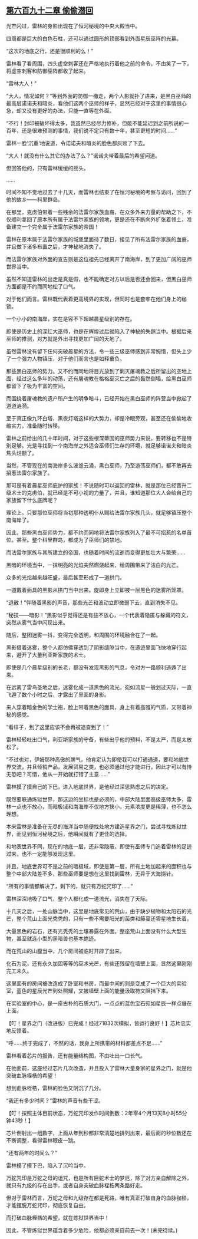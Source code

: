 ## [第六百九十二章 偷偷潜回](https://www.xxbiquge.com/11_11222/8989588.html)


  光芒闪过，雷林的身影出现在了恒河秘境的中央大殿当中。

  四周都是巨大的白色石柱，还可以通过圆形的顶部看到外面星辰巫阵的光幕。

  “这次的地底之行，还是很顺利的么！”

  雷林看了看周围，四头虚空刺客还在严格地执行着他之前的命令，不由笑了一下，将虚空刺客和防御巫阵都收了起来。

  “雷林大人！”

  “大人，情况如何？”等到外面的防御一撤走，两个人影就扑了进来，是黑白巫师的最高层诺诺夫和暗炎，看他们这两个巫师的样子，显然已经对于这里的事情很心急，却又没有更好的办法，只能一直等在外面。

  “不行！封印被破坏得太多，我虽然已经尽力修补，但能不能延迟到之前所说的一百年，还是很难预测的事情，我们说不定只有数十年，甚至更短的时间……”

  雷林一脸‘沉重’地说道，令诺诺夫和暗炎的脸色都灰败了下去。

  “大人！就没有什么其它的办法了么？”诺诺夫带着最后的希望问道。

  但回答他的，只有雷林缓缓的摇头。

  ……

  时间不知不觉地过去了十几天，而雷林也结束了在恒河秘境的考察与访问，回到了他的故乡——科里群岛。

  在那里，克虏伯带着一些残余的法雷尔家族血裔，在众多外来力量的帮助之下，不仅顺利拿回了原本所有属于法雷尔家族的领地，更是还在不断向外扩张着领土，准备建立一个完全属于法雷尔家族的帝国！

  雷林在原本属于法雷尔家族的城堡里面待了数日，接见了所有法雷尔家族的血裔，并且做下诸多布置之后，才神秘地消失了。

  而法雷尔家族对外面的宣告则是这位祖先已经离开了南海岸，到了更加广阔的巫师世界当中。

  虽然不知道雷林的出走是真是假，也不能确定对方以后是否还会回来，但黑白巫师方面都是不约而同地松了口气。

  对于他们而言。雷林既代表着更高境界的实现，但同时也是套牢在他们身上的枷锁。

  一个小小的南海岸，实在是容不下超越晨星级别的存在。

  即使是历史上的深红大巫师，也是在辉煌过后就陷入了神秘的失踪当中。根据后来巫师的推测，对方就是外出寻找更加广阔的天地了。

  虽然雷林没有留下任何突破晨星的方法，令一些三级巫师感到非常惋惜，但头上少了一个强力人物镇压，对于他们而言也是如释重负。

  那些黑白巫师的势力。又不约而同地将目光放到了剿灭屠魂教之后所留出的空地上面，经过这么多年的动荡，还有屠魂教在格格巫灭亡之后的轰然倒塌，给黑白巫师都留下了极为丰富的空间。

  而围绕着屠魂教的遗产所产生的明争暗斗，已经开始在黑白巫师的阵营当中掀起了道道涟漪。

  至于真正像九环白塔、黑夜灯塔这样的大势力，却是冷眼旁观，甚至还在偷偷地收缩实力，准备随时转移。

  雷林之前给出的几十年时间，对于这些根深蒂固的巫师势力来说，要转移也不是特别足够。光是寻找到一个南海岸之外适合巫师们生存的环境，就足够诺诺夫和暗炎焦头烂额了。

  当然，不管现在的南海岸多么波诡云涌，黑白巫师，乃至游荡巫师们，都不敢再去招惹法雷尔家族了。

  那可是有着晨星巫师庇护的家族！不说随时可以返回的雷林，就是那位已经晋升二级术士的克虏伯，就已经是不可小视的力量了，并且，谁知道那位大人会给自己的家族留下什么底牌呢？

  理论上。只要那位巫师将当初那种透明仆从赐给法雷尔家族几头，就足够镇压整个南海岸了。

  因此，那些黑白巫师势力，都不约而同地将法雷尔家族列入了最不可招惹的名单首位。甚至。整个科里群岛，都成为了巫师们的禁地。

  而法雷尔家族与其所建立的帝国，也随着时间的流逝而变得更加壮大与繁荣……

  黑暗的环境当中，一抹明亮的光焰突然燃烧起来，给周围带来了洁白的光芒。

  众多的光焰越来越旺盛，最后甚至形成了一道拱门。

  一道戴着面具的黑影从拱门当中出来。旋即身上立即被一层黑色的迷雾所笼罩。

  “退散！”伴随着黑影的声音，那些光芒和波动立即微弱下去，直到消失不见。

  “秘技——暗影！”黑影似乎觉得还是有些不放心，一个代表着隐匿与躲藏的符文，突然从雾气当中闪现出来。

  随后，整团迷雾一抖，变得完全透明，和周围的环境融合在了一起。

  黑影借着迷雾，整个人都仿佛穿透到了阴影缝隙当中，在遗迹里面飞快地穿行起来，避开了大量利亚斯家族的术士。

  即使是几个晨星级别的长老，都没有发现黑影的气息，令对方一路顺利逃遁了出来。

  在远离了雷鸟圣地之后，迷雾化成一道黑色的流光，宛如流星一般划过天际，一直飞遁了数个小时之后，才露出了里面的身影。

  来人穿着暗金色的学士袍，脸上带着黑色的面具，身上有着高雅的气质，又带着神秘的感觉。

  “看样子，到了这里应该不会再被追查到了！”

  雷林轻轻吐出口气，利亚斯家族的守备，有些出乎他的预料，不是太严，而是太放松了。

  “不过也对，伊姆那种高傲的脾气，他肯定认为即使我可以打通通道，要和地底世界交流，并且倾销产品，发展贸易之类，也必须通过他才能进行，因此才可以有恃无恐吧？可惜，他从一开始就打错了主意……”

  雷林摸了摸自己的下巴，进入地底世界，是他经过深思熟虑之后的决定。

  既然要联通炼狱世界，那这边的坐标也是必须的，中部大陆里面高级巫师太多，雷林一点也不放心，而暗极域和南海岸不仅地方狭小，元素浓度更是稀薄，也不怎么理想。

  本来雷林是准备在无尽的海洋当中随便找处地方建造星界之门，尝试寻找炼狱世界，而见到恒河秘境之后，他瞬间就有了更佳的选择。

  和地表世界不同，现在的地底一层，还非常隐蔽，即使有巫师专门追着雷林的足迹过来，也不一定能够发现这里。

  并且，地底世界可不是之前的暗极域，即使是第一层，所有土地加起来的面积也与整个中部大陆差不多，那些巫师要是想在这里找到雷林，无异于大海捞针。

  “所有的事情都解决了，剩下的，就只有万蛇咒印了……”

  雷林深深地吸了口气，整个人都化成一道流光，消失在了天际。

  十几天之后，一处山脉当中，这里是地底常见的荒山，由于缺少植物和太阳石的光芒，整个荒山上面光秃秃的，只有一些不需要阳光的菌类和藤蔓还零星地生长着。

  大量黑色的岩石，还有光秃秃的土壤暴露在外面。整座荒山上面没有什么大型生物，甚至就连小型的黑暗兽也基本绝迹。

  而在荒山的山腹当中，几个房间被临时开辟了出来。

  化石为泥，还有永久加固等等的巫术光芒，有些还残留在墙壁上面，显然这里刚刚完工未久。

  这里面有的房间被改造成了卧室和书房，而最中间的则是变成了一个巨大的实验室，蓝色的星辰光芒到处照耀，又被墙壁上面的能量汲取符文阻挡下来。

  在实验室的中心，是一座古朴的石质大门，一点点的蓝色宝石宛如星辰一样点缀在上面。

  【叮！星界之门（改进版）已完成！经过71832次模拟，皆运行良好！】芯片忠实地反馈着。

  “呼……终于完成了，不然的话，我身上所携带的材料都差点不足……”

  雷林看着芯片的报告，还有能量结构图，不由吐出一口长气。

  在他面前，这座经过芯片几次改造，并且投入了雷林大量身家的星界之门，就是他突破血脉桎梏的希望！

  想到血脉桎梏，雷林的脸色又阴沉了几分。

  “我还有多少时间？”雷林的声音有些干涩。

  【叮！按照主体目前状态，万蛇咒印发作时间倒数：2年零4个月13天8小时55分钟43秒！】

  芯片倒射出一组数字，上面从年到秒都非常清楚地排列出来，最后面的秒位数还在不断调整，看得雷林眼皮一跳。

  “还有两年的时间么？”

  雷林摸了摸下巴，陷入了沉吟当中。

  万蛇咒印是万蛇之母的诅咒，也是所有巨蛇术士的梦厄，除了对方亲自解除之外，就只有九级的存在出手，或者自身突破血脉桎梏两条路好走。

  但对于雷林而言，万蛇之母和九级存在都是死路，唯有真正打破自身的血脉枷锁，才能摆脱万蛇咒印，彻底恢复自由。

  而打破血脉桎梏的希望，就在炼狱世界当中！

  因此，不管炼狱世界蕴含着多少危险，他都必须亲自前去一次！(未完待续。)
